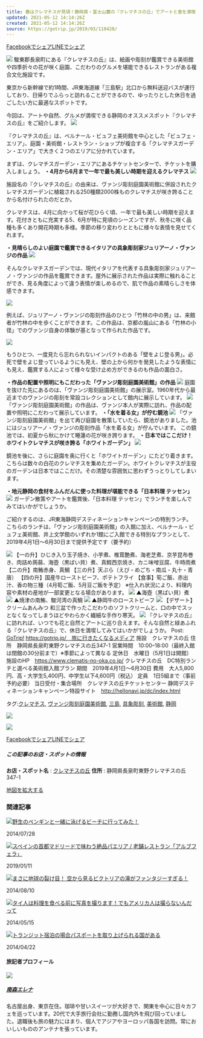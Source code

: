 ```yaml
---
title: 春はクレマチスが見頃！静岡県・富士山麓の『クレマチスの丘』でアートと食を満喫！
updated: 2021-05-12 14:14:26Z
created: 2021-05-12 14:14:26Z
source: https://gotrip.jp/2019/03/110420/
---
```


[Facebookでシェア](http://www.facebook.com/sharer.php?src=bm&u=https://gotrip.jp/2019/03/110420/&t=)[LINEでシェア](http://line.naver.jp/R/msg/text/?%E6%98%A5%E3%81%AF%E3%82%AF%E3%83%AC%E3%83%9E%E3%83%81%E3%82%B9%E3%81%8C%E8%A6%8B%E9%A0%83%EF%BC%81%E9%9D%99%E5%B2%A1%E7%9C%8C%E3%83%BB%E5%AF%8C%E5%A3%AB%E5%B1%B1%E9%BA%93%E3%81%AE%E3%80%8E%E3%82%AF%E3%83%AC%E3%83%9E%E3%83%81%E3%82%B9%E3%81%AE%E4%B8%98%E3%80%8F%E3%81%A7%E3%82%A2%E3%83%BC%E3%83%88%E3%81%A8%E9%A3%9F%E3%82%92%E6%BA%80%E5%96%AB%EF%BC%81%0D%0Ahttps://gotrip.jp/2019/03/110420/)

![](https://gotrip.jp/wp-content/uploads/2019/03/resize0705-740x493.jpg)
駿東郡長泉町にある『クレマチスの丘』は、絵画や彫刻が鑑賞できる美術館や四季折々の花が咲く庭園、こだわりのグルメを堪能できるレストランがある複合文化施設です。

東京から新幹線で約1時間、JR東海道線「三島駅」北口から無料送迎バスが運行しており、日帰りでふらっと訪れることができるので、ゆったりとした休日を過ごしたい方に最適なスポットです。

今回は、アートや自然、グルメが満喫できる静岡のオススメスポット『クレマチスの丘』をご紹介します。
![](https://gotrip.jp/wp-content/uploads/2019/03/resize0700-740x493.jpg)

『クレマチスの丘』は、ベルナール・ビュフェ美術館を中心とした「ビュフェ・エリア」、庭園・美術館・レストラン・ショップが複合する「クレマチスガーデン・エリア」で大きく２つのエリアに分かれています。

まずは、クレマチスガーデン・エリアにあるチケットセンターで、チケットを購入しましょう。
**・4月から6月まで一年で最も美しい時期を迎えるクレマチス**
![](https://gotrip.jp/wp-content/uploads/2019/03/resize0757-740x484.jpg)

施設名の『クレマチスの丘』の由来は、ヴァンジ彫刻庭園美術館に併設されたクレマチスガーデンに植栽される250種類2000株ものクレマチスが咲き誇ることから名付けられたのだとか。

クレマチスは、4月に向かって桜が花ひらく頃、一年で最も美しい時期を迎えます。花付きともに充実する5、6月が特に見頃のシーズンですが、秋冬に咲く品種も多くあり開花時期も多様。季節の移り変わりとともに様々な表情を見せてくれます。

**・見晴らしのよい庭園で鑑賞できるイタリアの具象彫刻家ジュリアーノ・ヴァンジの作品**
![](https://gotrip.jp/wp-content/uploads/2019/03/resize0704-740x493.jpg)

そんなクレマチスガーデンでは、現代イタリアを代表する具象彫刻家ジュリアーノ・ヴァンジの作品を鑑賞できます。屋外に展示された作品は実際に触れることができ、見る角度によって違う表情が楽しめるので、肌で作品の素晴らしさを体感できます。

![](https://gotrip.jp/wp-content/uploads/2019/03/resize0672-740x528.jpg)

例えば、ジュリアーノ・ヴァンジの彫刻作品のひとつ「竹林の中の男」は、来館者が竹林の中を歩くことができます。この作品は、京都の嵐山にある「竹林の小径」でのヴァンジ自身の体験が基となって作られた作品です。

![](https://gotrip.jp/wp-content/uploads/2019/03/resize0702-740x493.jpg)

もうひとつ、一度見たら忘れられないインパクトのある「壁をよじ登る男」。必死で壁をよじ登っているようにも見え、壁の上から何かを発見したような表情にも見え、鑑賞する人によって様々な受け止め方ができるのも作品の面白さ。

**・作品の配置や照明にもこだわった「ヴァンジ彫刻庭園美術館」の作品**
![](https://gotrip.jp/wp-content/uploads/2019/03/resize0706-740x493.jpg)
庭園を抜けた先にあるのは、「ヴァンジ彫刻庭園美術館」の展示室。1960年代から最近までのヴァンジの彫刻を常設コレクションとして館内に展示しています。
![](https://gotrip.jp/wp-content/uploads/2019/03/resize0701-740x493.jpg)
「ヴァンジ彫刻庭園美術館」の作品は、ヴァンジ本人が実際に訪れ、作品の配置や照明にこだわって展示しています。
**・「水を着る女」が佇む鏡池**
![](https://gotrip.jp/wp-content/uploads/2019/03/resize0705-740x493.jpg)
「ヴァンジ彫刻庭園美術館」を出て再び庭園を散策していたら、鏡池がありました。池にはジュリアーノ・ヴァンジの彫刻作品「水を着る女」が佇んでいます。
この鏡池では、初夏から秋にかけて睡蓮の花が咲き誇ります。
**・日本ではここだけ！ホワイトクレマチスが咲き誇る「ホワイトガーデン」**
![](https://gotrip.jp/wp-content/uploads/2019/03/resize0708-740x555.jpg)

鏡池を後に、さらに庭園を奥に行くと「ホワイトガーデン」にたどり着きます。こちらは数々の白花のクレマチスを集めたガーデン。ホワイトクレマチスが主役のガーデンは日本ではここだけ。その清楚な雰囲気に思わずうっとりしてしまいます。

**・地元静岡の食材をふんだんに使った料理が堪能できる「日本料理 テッセン」**
![](https://gotrip.jp/wp-content/uploads/2019/03/resize0659-740x555.jpg)
ガーデン散策やアートを鑑賞後、「日本料理 テッセン」でランチを楽しんでみてはいかがでしょうか。

ご紹介するのは、JR東海静岡デスティネーションキャンペーンの特別ランチ。こちらのランチは、「ヴァンジ彫刻庭園美術館」の入館に加え、ベルナール・ビュフェ美術館、井上文学館のいずれか1館にご入館できる特別なプランとして、2019年4月1日～6月30日まで提供予定です（要予約）

![](https://gotrip.jp/wp-content/uploads/2019/03/resize0664-740x528.jpg)
【一の升】ひじき入り玉子焼き、小芋煮、椎茸艶煮、海老芝煮、京芋昆布巻き、肉詰め蒟蒻、海壺（黒ばい貝）煮、真鱈西京焼き、カニ味噌豆腐、牛時雨煮
【二の升】南鮪赤身、真鯛
【三の升】天ぷら（えび・めごち・南瓜・丸十・青唐）
【四の升】国産牛ローストビーフ、ポテトフライ
【食事】筍ご飯、赤出汁、香の物三種（4月筍ご飯、5月豆ご飯を予定）
※仕入れ状況により、料理内容や素材の産地が一部変更となる場合があります。
![](https://gotrip.jp/wp-content/uploads/2019/03/resize0666-740x528.jpg)
▲海壺（黒ばい貝）煮
![](https://gotrip.jp/wp-content/uploads/2019/03/resize0662-740x528.jpg)
▲焼津の南鮪、駿河湾の真鯛
![](https://gotrip.jp/wp-content/uploads/2019/03/resize0667-740x528.jpg)
▲静岡牛のローストビーフ
![](https://gotrip.jp/wp-content/uploads/2019/03/resize0668-740x528.jpg)
【デザート】クリームあんみつ
和三盆で作ったこだわりのソフトクリームと、口の中でスッとなくなってしまうほどやわらかく繊細な手作り寒天。
![](https://gotrip.jp/wp-content/uploads/2019/03/resize0709-740x555.jpg)
『クレマチスの丘』に訪れれば、いつでも花と自然とアートに巡り合えます。そんな自然と緑あふれる『クレマチスの丘』で、休日を満喫してみてはいかがでしょうか。
Post: [GoTrip!](https://gotrip.jp/) https://gotrip.jp/　旅に行きたくなるメディア
施設　クレマチスの丘
住所　静岡県長泉町東野クレマチスの丘347-1
営業時間　10:00–18:00（最終入館は閉館の30分前まで）※季節によって異なる
定休日　水曜日（5月1日は開館）
施設のHP　https://www.clematis-no-oka.co.jp/
クレマチスの丘　DC特別ランチと選べる美術館入館プラン
期間　2019年4月1日～6月30日
費用　大人5,800円、高・大学生5,400円、中学生以下4,600円（税込）
定員　1日5組まで（事前予約必要）
当日受付・集合場所　クレマチスの丘チケットセンター
静岡デスティネーションキャンペーン特設サイト　http://hellonavi.jp/dc/index.html

タグ:[クレマチス](https://gotrip.jp/tag/%e3%82%af%e3%83%ac%e3%83%9e%e3%83%81%e3%82%b9/), [ヴァンジ彫刻庭園美術館](https://gotrip.jp/tag/%e3%83%b4%e3%82%a1%e3%83%b3%e3%82%b8%e5%bd%ab%e5%88%bb%e5%ba%ad%e5%9c%92%e7%be%8e%e8%a1%93%e9%a4%a8/), [三島](https://gotrip.jp/tag/%e4%b8%89%e5%b3%b6/), [具象彫刻](https://gotrip.jp/tag/%e5%85%b7%e8%b1%a1%e5%bd%ab%e5%88%bb/), [美術館](https://gotrip.jp/tag/%e7%be%8e%e8%a1%93%e9%a4%a8/), [静岡](https://gotrip.jp/tag/%e9%9d%99%e5%b2%a1/)

[![](https://b.hatena.ne.jp/images/entry-button/button-only@2x.png)](http://b.hatena.ne.jp/entry/)

[![](https://gotrip.jp/wp-content/plugins/wp-social-bookmarking-light/images/line88x20.png)](http://line.me/R/msg/text/?%0D%0A)

[Facebookでシェア](http://www.facebook.com/sharer.php?src=bm&u=https://gotrip.jp/2019/03/110420/&t=)[LINEでシェア](http://line.naver.jp/R/msg/text/?%E6%98%A5%E3%81%AF%E3%82%AF%E3%83%AC%E3%83%9E%E3%83%81%E3%82%B9%E3%81%8C%E8%A6%8B%E9%A0%83%EF%BC%81%E9%9D%99%E5%B2%A1%E7%9C%8C%E3%83%BB%E5%AF%8C%E5%A3%AB%E5%B1%B1%E9%BA%93%E3%81%AE%E3%80%8E%E3%82%AF%E3%83%AC%E3%83%9E%E3%83%81%E3%82%B9%E3%81%AE%E4%B8%98%E3%80%8F%E3%81%A7%E3%82%A2%E3%83%BC%E3%83%88%E3%81%A8%E9%A3%9F%E3%82%92%E6%BA%80%E5%96%AB%EF%BC%81%0D%0Ahttps://gotrip.jp/2019/03/110420/)

##### この記事のお店・スポットの情報

**お店・スポット名** : [クレマチスの丘](http://gotrip.jp/spots/1001114/)
**住所** : 静岡県長泉町東野クレマチスの丘347-1

[地図を拡大する](https://maps.google.com/maps?f=q&hl=ja&geocode=&q=35.171885.138.874501&ie=UTF8&z=15)

### 関連記事

[![](https://gotrip.jp/wp-content/uploads/2014/07/PB113517-300x225.jpg)野生のペンギンと一緒に泳げるビーチに行ってみた！](https://gotrip.jp/2014/07/8121/)

 2014/07/28

[![](https://gotrip.jp/wp-content/uploads/2019/01/madrid_1535-300x199.jpg)スペインの首都マドリードで味わう絶品パエリア / 老舗レストラン「アルブフェラ」](https://gotrip.jp/2019/01/106962/)

 2019/01/11

[![](https://gotrip.jp/wp-content/themes/point/images/smallfthumb_150x90.png)まさに地球の裂け目！ 空から見るビクトリアの滝がファンタジーすぎる！](https://gotrip.jp/2014/08/9167/)

 2014/08/10

[![](https://gotrip.jp/wp-content/uploads/2014/05/photo1-300x199.jpg)タイ人は料理を食べる前に写真を撮ります！でもアメリカ人は撮らないんだって](https://gotrip.jp/2014/05/3565/)

 2014/05/15

[![](https://gotrip.jp/wp-content/themes/point/images/smallfthumb_150x90.png)トランジット宿泊の場合パスポートを取り上げられる国がある](https://gotrip.jp/2014/04/2329/)

 2014/04/22

#### 旅記者プロフィール

![](https://gotrip.jp/wp-content/uploads/2017/12/b694c4c5713af7d7ada98b3362f853c5-100x100.jpg)

##### [南森エレナ](https://gotrip.jp/author/tsukushiya/)

名古屋出身、東京在住。珈琲や甘いスイーツが大好きで、関東を中心に日々カフェを巡っています。20代で大手旅行会社に勤務し国内外を飛び回っていました。退職後も旅の魅力にはまり、個人でアジアやヨーロッパ各国を訪問。常においしいもののアンテナを張っています。